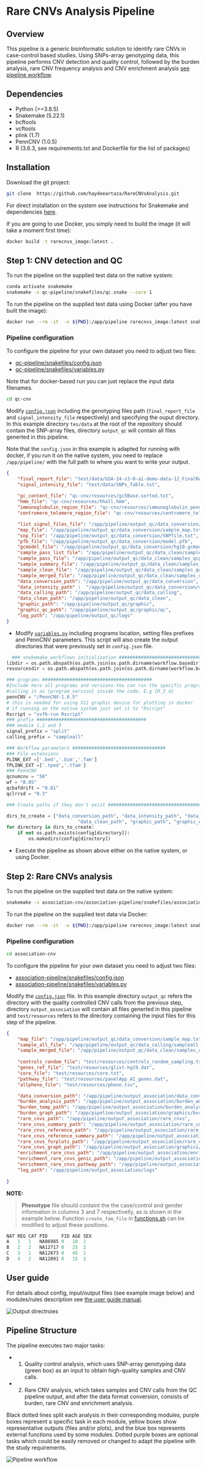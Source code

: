 Rare CNVs Analysis Pipeline
======

Overview
-----------------------------
This pipeline is a generic bioinformatic solution to identify rare CNVs in case-control based studies. Using SNPs-array genotyping data, this pipeline performs CNV detection and quality control, followed by the burden analysis, rare CNV frequency analysis and CNV enrichment analysis [see pipeline workflow](manual/images/Rare_CNV_pipeline-drawio.png).

Dependencies
-----------------------------
- Python (>=3.8.5)
- Snakemake (5.22.1)
- bcftools
- vcftools
- plink (1.7)
- PennCNV (1.0.5)
- R (3.6.3, see requirements.txt and Dockerfile for the list of packages) 

Installation
-----------------------------
Download the git project:

```bash
git clone  https://github.com/haydeeartaza/RareCNVsAnalysis.git
```

For direct installation on the system see instructions for Snakemake and dependencies [here](manual/INSTALL.md).

If you are going to use Docker, you simply need to build the image (it will take a moment first time):

```bash
docker build -t rarecnvs_image:latest .
```

Step 1: CNV detection and QC
-----------------------------


To run the pipeline on the supplied test data on the native system:

```bash
conda activate snakemake
snakemake -s qc-pipeline/snakefiles/qc.snake --core 1
```

To run the pipeline on the supplied test data using Docker (after you have built the image):

```bash
docker run --rm -it  -v ${PWD}:/app/pipeline rarecnvs_image:latest snakemake -s qc-cnv/qc-pipeline/snakefiles/qc.snake --core 1
```

### Pipeline configuration

To configure the pipeline for your own dataset you need to adjust two files: 

- [qc-pipeline/snakefiles/config.json](qc-cnv/qc-pipeline/snakefiles/config.json)
- [qc-pipeline/snakefiles/variables.py](qc-cnv/qc-pipeline/snakefiles/variables.py)

Note that for docker-based run you can just replace the input data filenames.

```bash
cd qc-cnv
```

Modify [`config.json`](qc-cnv/qc-pipeline/snakefiles/config.json)  including the genotyping files path (`final_report_file` and `signal_intensity_file` respectively) and specifying the ouput directory. In this example directory `tes/data` at the root of the repository should contain the SNP-array files, directory `output_qc` will contain all files generted in this pipeline.

Note that the `config.json` in this example is adapted for running with docker, if you run it on the native system, you need to replace `/app/pipeline/` with the full path to where you want to write your output.
  
``` json
{
    "final_report_file": "test/data/GSA-24-v3-0-a1-demo-data-12_FinalReport.txt",
    "signal_intensity_file": "test/data/SNPs_Table.txt",
    
    "gc_content_file": "qc-cnv/resources/gc5Base.sorted.txt",
    "hmm_file": "qc-cnv/resources/hhall.hmm",
    "immunoglobulin_region_file": "qc-cnv/resources/immunoglobulin_penncnv.txt",
    "centromere_telomere_region_file": "qc-cnv/resources/centromere_telomere_penncnv.txt",

    "list_signal_files_file": "/app/pipeline/output_qc/data_conversion/list.txt",
    "map_file": "/app/pipeline/output_qc/data_conversion/sample_map.txt",   
    "snp_file": "/app/pipeline/output_qc/data_conversion/SNPfile.txt",
    "pfb_file": "/app/pipeline/output_qc/data_conversion/model.pfb",
    "gcmodel_file": "/app/pipeline/output_qc/data_conversion/hg19.gcmodel",
    "sample_pass_list_file": "/app/pipeline/output_qc/data_clean/samples_qcpass.list",
    "sample_pass_file": "/app/pipeline/output_qc/data_clean/samples_qcpass.rawcn",
    "sample_summary_file": "/app/pipeline/output_qc/data_clean/samples_qcsum.list",
    "sample_clean_file": "/app/pipeline/output_qc/data_clean/samples_qcpass.clean.rawcn",
    "sample_merged_file": "/app/pipeline/output_qc/data_clean/samples_qcpass.clean.merged.rawcn",
    "data_conversion_path": "/app/pipeline/output_qc/data_conversion",
    "data_intensity_path" :  "/app/pipeline/output_qc/data_conversion/data_intensity",
    "data_calling_path": "/app/pipeline/output_qc/data_calling",
    "data_clean_path": "/app/pipeline/output_qc/data_clean",
    "graphic_path": "/app/pipeline/output_qc/graphic",
    "graphic_qc_path": "/app/pipeline/output_qc/graphic/qc",
    "log_path": "/app/pipeline/output_qc/logs"
}
```

- Modify [`variables.py`](qc-cnv/qc-pipeline/snakefiles/variables.py) including programs location, setting files prefixes and PennCNV parameters. This script will also create the output directories that were previously set in `config.json` file.

```python
  ### snakemake_workflows initialization ########################################
libdir = os.path.abspath(os.path.join(os.path.dirname(workflow.basedir), '../lib'))
resourcesdir = os.path.abspath(os.path.join(os.path.dirname(workflow.basedir), '../resources'))

### programs ########################################
#Include here all programs and versions.You can run the specific program/version
#calling it as {program_version} inside the code. E.g {R_3_4}
pennCNV = "/PennCNV-1.0.5"
# this is needed for using X11 graphic device for plotting in docker
# if running on the native system just set it to "Rscript"
Rscript = "xvfb-run Rscript"
### prefix ########################################
### module 1,2 and 3
signal_prefix = "split"
calling_prefix = "sampleall"

### Workflow parameters ##################################
### File extensions
PLINK_EXT =['.bed','.bim','.fam']
TPLINK_EXT =['.tped','.tfam']
### PennCNV
qcnumcnv = "50"
wf = "0.05"
qcbafdrift = "0.01"
qclrrsd = "0.3"

### Create paths if they don't exist ###################################

dirs_to_create = ["data_conversion_path", "data_intensity_path", "data_calling_path",
                          "data_clean_path", "graphic_path", "graphic_qc_path", "log_path"]
for directory in dirs_to_create:
    if not os.path.exists(config[directory]):
        os.makedirs(config[directory])
```

- Execute the pipeline as shown above either on the native system, or using Docker.

Step 2: Rare CNVs analysis
-----------------------------

To run the pipeline on the supplied test data on the native system:

```bash
snakemake -s association-cnv/association-pipeline/snakefiles/association.snake --core 1
```

To run the pipeline on the supplied test data via Docker:

```bash
docker run --rm -it  -v ${PWD}:/app/pipeline rarecnvs_image:latest snakemake -s association-cnv/association-pipeline/snakefiles/association.snake --core 1
```

### Pipeline configuration

```bash
cd association-cnv
```

To configure the pipeline for your own dataset you need to adjust two files: 

- [association-pipeline/snakefiles/config.json](association_cnv/association-pipeline/snakefiles/config.json)
- [association-pipeline/snakefiles/variables.py](association_cnv/association-pipeline/snakefiles/variables.py)

Modify the [`config.json`](association_cnv/association-pipeline/snakefiles/config.json) file. In this example directory `output_qc` refers the directory with the quality controlled CNV calls from the previous step, directory `output_association` will contain all files generted in this pipeline and `test/resources` refers to the directory containing the input files for this step of the pipeline.

``` json
{
    "map_file": "/app/pipeline/output_qc/data_conversion/sample_map.txt",
    "sample_all_file": "/app/pipeline/output_qc/data_calling/sampleall.rawcn",
    "sample_merged_file": "/app/pipeline/output_qc/data_clean/samples_qcpass.clean.merged.rawcn",
    
    "controls_random_file": "test/resources/controls_random_sampling.txt",
    "genes_ref_file": "test/resources/glist-hg19.dat",
    "core_file": "test/resources/core.txt",
    "pathway_file": "test/resources/panelApp_AI_genes.dat",
    "allpheno_file": "test/resources/pheno.tsv",

    "data_conversion_path": "/app/pipeline/output_association/data_conversion",
    "burden_analysis_path": "/app/pipeline/output_association/burden_analysis",
    "burden_temp_path": "/app/pipeline/output_association/burden_analysis/temp",
    "burden_graph_path": "/app/pipeline/output_association/graphics/burden_analysis",
    "rare_cnvs_path": "/app/pipeline/output_association/rare_cnvs",
    "rare_cnvs_summary_path": "/app/pipeline/output_association/rare_cnvs/summary",
    "rare_cnvs_reference_path": "/app/pipeline/output_association/rare_cnvs/Reference",
    "rare_cnvs_reference_summary_path": "/app/pipeline/output_association/rare_cnvs/Reference/summary",
    "rare_cnvs_forplots_path": "/app/pipeline/output_association/rare_cnvs/forplots",
    "rare_cnvs_graph_path": "/app/pipeline/output_association/graphics/rare_cnvs",
    "enrichment_rare_cnvs_path": "/app/pipeline/output_association/enrichment_rare_cnvs",
    "enrichment_rare_cnvs_genic_path": "/app/pipeline/output_association/enrichment_rare_cnvs/genic_CNVs",
    "enrichment_rare_cnvs_pathway_path": "/app/pipeline/output_association/enrichment_rare_cnvs/pathway_CNVs",
    "log_path": "/app/pipeline/output_association/logs"
 
}
```

**NOTE:**
> **Phenotype** file should containt the the case/control and gender information in columns 3 and 7 respectivelly, as is shown in the example below. Function `create_fam_file` in [functions.sh](association_cnv/lib/functions.sh) can be modified to adjust these positions.

```R
NAT REG	CAT PID     FID AGE SEX
A   1   1   NA06985 0   10  1
B   2   2   NA12717 0   25  2
C   3   1   NA12873 0   45  1
D   4   2   NA12891 0   15  2
```

User guide
-----------------------------

For details about config, input/output files (see example image below) and modules/rules description see [the user guide manual](manual/Rare_CNVs_pipeline_guide.pdf).

![Output directroies](manual/images/pipeline_output_dirs.png)


Pipeline Structure
-----------------------------
The pipeline executes two major tasks:

- 1. Quality control analysis, which uses SNP-array genotyping data (green box) as an input to obtain high-quality samples and CNV calls. 
- 2. Rare CNV analysis, which takes samples and CNV calls from the QC pipeline output, and after the data format conversion, consists of burden, rare CNV and enrichment analysis. 

Black dotted lines split each analysis in their corresponding modules, purple boxes represent a specific task in each module, yellow boxes show representative outputs (files and/or plots), and the blue box represents external functions used by some modules. Dotted purple boxes are optional tasks which could be easily removed or changed to adapt the pipeline with the study requirements.

![Pipeline workflow](manual/images/Rare_CNV_pipeline.png)
